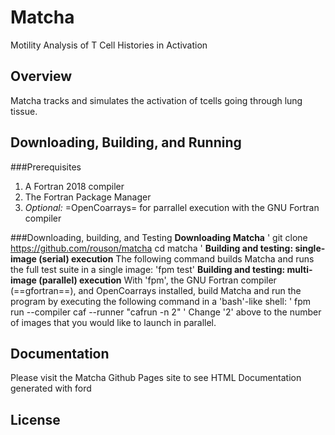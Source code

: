 # Matcha
Motility Analysis of T Cell Histories in Activation
## Overview
Matcha tracks and simulates the activation of tcells going through lung tissue.
## Downloading, Building, and Running
###Prerequisites
  1. A Fortran 2018 compiler
  2. The Fortran Package Manager
  3. *Optional:* =OpenCoarrays= for parrallel execution with the GNU Fortran compiler

###Downloading, building, and Testing
**Downloading Matcha**
'
git clone https://github.com/rouson/matcha
cd matcha
'
**Building and testing: single-image (serial) execution**
The following command builds Matcha and runs the full test suite in a single image:
'fpm test'
**Building and testing: multi-image (parallel) execution**
With 'fpm', the GNU Fortran compiler (==gfortran==), and OpenCoarrays installed, build Matcha and run the program by executing the following command in a 'bash'-like shell:
'
fpm run --compiler caf --runner "cafrun -n 2"
'
Change '2' above to the number of images that you would like to launch in parallel.
## Documentation
Please visit the Matcha Github Pages site to see HTML Documentation generated with ford
## License
